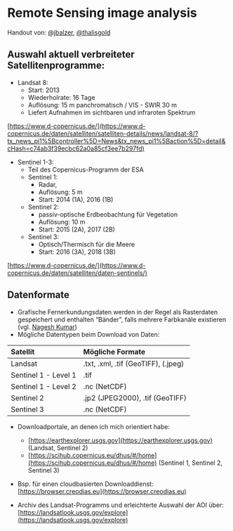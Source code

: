 # Remote Sensing image analysis 

Handout von: [@jbalzer](https://github.com/jbalzer12), [@thalisgold](https://github.com/thalisgold)


## Auswahl aktuell verbreiteter Satellitenprogramme: 

* Landsat 8:
  * Start: 2013
  * Wiederholrate: 16 Tage
  * Auflösung: 15 m panchromatisch / VIS - SWIR 30 m
  * Liefert Aufnahmen im sichtbaren und infraroten Spektrum
  
[https://www.d-copernicus.de/](https://www.d-copernicus.de/daten/satelliten/satelliten-details/news/landsat-8/?tx_news_pi1%5Bcontroller%5D=News&tx_news_pi1%5Baction%5D=detail&cHash=c74ab3f39ecbc62a0a85cf3ee7b297fd) 

* Sentinel 1-3:
  * Teil des Copernicus-Programm der ESA
  * Sentinel 1:
    * Radar, 
    * Auflösung: 5 m
    * Start: 2014 (1A), 2016 (1B)
  * Sentinel 2:
    * passiv-optische Erdbeobachtung für Vegetation
    * Auflösung: 10 m
    * Start: 2015 (2A), 2017 (2B)
  * Sentinel 3:
    * Optisch/Thermisch für die Meere
    * Start: 2016 (3A), 2018 (3B)
  
[https://www.d-copernicus.de/](https://www.d-copernicus.de/daten/satelliten/daten-sentinels/)


## Datenformate

* Grafische Fernerkundungsdaten werden in der Regel als Rasterdaten gespeichert und enthalten “Bänder”, falls mehrere Farbkanäle existieren (vgl. [Nagesh Kumar](https://nptel.ac.in/courses/105/108/105108077/
))
* Mögliche Datentypen beim Download von Daten:


| Satellit | Mögliche Formate |
|:------------------ |:-------------------|
| Landsat             | .txt, .xml, .tif (GeoTIFF), (.jpeg)             |
| Sentinel 1 - Level 1            | .tif             |
| Sentinel 1 - Level 2            | .nc (NetCDF)             |
| Sentinel 2            | .jp2 (JPEG2000), .tif (GeoTIFF)             |
| Sentinel 3        | .nc (NetCDF)             |


* Downloadportale, an denen ich mich orientiert habe: 
  * [https://earthexplorer.usgs.gov](https://earthexplorer.usgs.gov) (Landsat, Sentinel 2)
  * [https://scihub.copernicus.eu/dhus/#/home](https://scihub.copernicus.eu/dhus/#/home) (Sentinel 1, Sentinel 2, Sentinel 3)

* Bsp. für einen cloudbasierten Downloaddienst: [https://browser.creodias.eu](https://browser.creodias.eu)
* Archiv des Landsat-Programms und erleichterte Auswahl der AOI über: [https://landsatlook.usgs.gov/explore](https://landsatlook.usgs.gov/explore)

